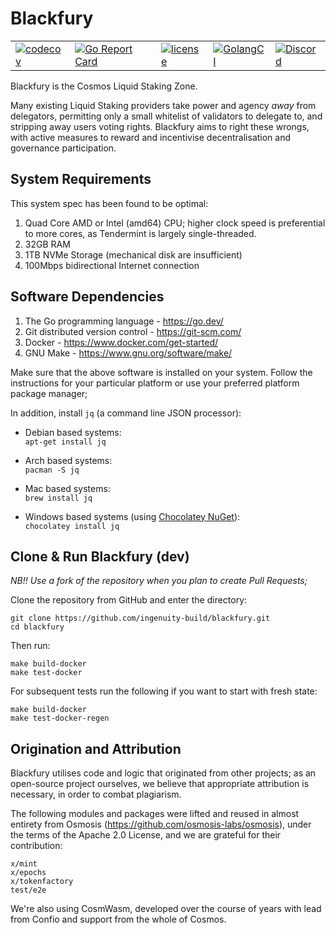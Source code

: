 # Blackfury


|                                                                                                                                                   |                                                                                                                                                                    |                                                                                                                                                       |                                                                                                                                                      |                                                                                                                | 
|---------------------------------------------------------------------------------------------------------------------------------------------------|--------------------------------------------------------------------------------------------------------------------------------------------------------------------|-------------------------------------------------------------------------------------------------------------------------------------------------------|------------------------------------------------------------------------------------------------------------------------------------------------------|----------------------------------------------------------------------------------------------------------------|
| [![codecov](https://codecov.io/gh/ingenuity-build/blackfury/branch/develop/graph/badge.svg)](https://codecov.io/gh/ingenuity-build/blackfury) | [![Go Report Card](https://goreportcard.com/badge/github.com/ingenuity-build/blackfury)](https://goreportcard.com/report/github.com/ingenuity-build/blackfury) | [![license](https://img.shields.io/github/license/ingenuity-build/blackfury.svg)](https://github.com/ingenuity-build/blackfury/blob/main/LICENSE) | [![GolangCI](https://golangci.com/badges/github.com/ingenuity-build/blackfury.svg)](https://golangci.com/r/github.com/ingenuity-build/blackfury) | [![Discord](https://badgen.net/badge/icon/discord?icon=discord&label)](https://discord.gg/blackfuryprotocol) |  

Blackfury is the Cosmos Liquid Staking Zone.

Many existing Liquid Staking providers take power and agency _away_ from delegators, permitting only a small whitelist
of validators to delegate to, and stripping away users voting rights. Blackfury aims to right these wrongs, with
active measures to reward and incentivise decentralisation and governance participation.


## System Requirements
This system spec has been found to be optimal:

1. Quad Core AMD or Intel (amd64) CPU; higher clock speed is preferential to more cores, as Tendermint is largely single-threaded.
2. 32GB RAM 
3. 1TB NVMe Storage (mechanical disk are insufficient)
4. 100Mbps bidirectional Internet connection

## Software Dependencies
1. The Go programming language - <https://go.dev/>
2. Git distributed version control - <https://git-scm.com/>
3. Docker - <https://www.docker.com/get-started/>
4. GNU Make - <https://www.gnu.org/software/make/>

Make sure that the above software is installed on your system. Follow the instructions for your particular platform or use your preferred platform package manager;

In addition, install `jq` (a command line JSON processor):

 - Debian based systems:  
`apt-get install jq`

 - Arch based systems:  
`pacman -S jq`

 - Mac based systems:  
`brew install jq`

 - Windows based systems (using [Chocolatey NuGet](https://chocolatey.org/)):  
`chocolatey install jq`

## Clone & Run Blackfury (dev)

_NB!! Use a fork of the repository when you plan to create Pull Requests;_

Clone the repository from GitHub and enter the directory:

    git clone https://github.com/ingenuity-build/blackfury.git
    cd blackfury

Then run:

    make build-docker
    make test-docker

For subsequent tests run the following if you want to start with fresh state:

    make build-docker
    make test-docker-regen


## Origination and Attribution

Blackfury utilises code and logic that originated from other projects; as an open-source project ourselves, we believe that appropriate attribution is necessary, in order to combat plagiarism.

The following modules and packages were lifted and reused in almost entirety from Osmosis (<https://github.com/osmosis-labs/osmosis>), under the terms of the Apache 2.0 License, and we are grateful for their contribution:

    x/mint
    x/epochs
    x/tokenfactory
    test/e2e

We're also using CosmWasm, developed over the course of years with lead from Confio and support from the whole of Cosmos. 

